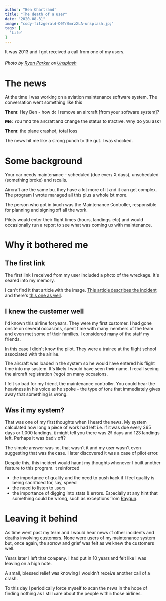 ```yaml
---
author: "Ben Chartrand"
title: "The death of a user"
date: "2020-08-31"
image: "cody-fitzgerald-O0Tr0mrzXLA-unsplash.jpg"
tags: [
  'Life'
]
---
```


It was 2013 and I got received a call from one of my users.

###### Photo by [Ryan Parker](https://unsplash.com/@cfitz?utm_source=unsplash&utm_medium=referral&utm_content=creditCopyText) on [Unsplash](https://unsplash.com/s/photos/cessna?utm_source=unsplash&utm_medium=referral&utm_content=creditCopyText)

# The news
At the time I was working on a aviation maintenance software system. The conversation went something like this

**Them**: Hey Ben - how do I remove an aircraft [from your software system]?

**Me**: You find the aircraft and change the status to Inactive. Why do you ask? 

**Them**: the plane crashed, total loss

The news hit me like a strong punch to the gut. I was shocked.

# Some background

Your car needs maintenance - scheduled (due every X days), unscheduled (something broke) and recalls. 

Aircraft are the same but they have a lot more of it and it can get complex. The program I wrote managed all this plus a whole lot more. 

The person who got in touch was the Maintenance Controller, responsible for planning and signing off all the work. 

Pilots would enter their flight times (hours, landings, etc) and would occasionally run a report to see what was coming up with maintenance. 

# Why it bothered me

## The first link
The first link I received from my user included a photo of the wreckage. It's seared into my memory. 

I can't find it that article with the image. [This article describes the incident](https://www.standard.net.au/story/1796724/trainee-pilot-dies-in-hamilton-air-crash/) and there's [this one as well](https://www.standard.net.au/story/1796724/trainee-pilot-dies-in-hamilton-air-crash/). 

## I knew the customer well
I'd known this airline for years. They were my first customer. I had gone onsite on several occasions, spent time with many members of the team and even met some of their families. I considered many of the staff my friends.

In this case I didn't know the pilot. They were a trainee at the flight school associated with the airline. 

The aircraft was loaded in the system so he would have entered his flight time into my system. It's likely I would have seen their name. I recall seeing the aircraft registration (rego) on many occasions.

I felt so bad for my friend, the maintenance controller. You could hear the heaviness in his voice as he spoke - the type of tone that immediately gives away that something is wrong.

## Was it my system?
That was one of my first thoughts when I heard the news. My system calculated how long a piece of work had left i.e. if it was due every 365 days or 1,000 landings, it might tell you there was 29 days and 123 landings left. Perhaps it was badly off?

The simple answer was no, that wasn't it and my user wasn't even suggesting that was the case. I later discovered it was a case of pilot error. 

Despite this, this incident would haunt my thoughts whenever I built another feature to this program. It reinforced 
* the importance of quality and the need to push back if I feel quality is being sacrificed for, say, speed
* the need to listen to users
* the importance of digging into stats & errors. Especially at any hint that something could be wrong, such as exceptions from [Raygun](http://www.raygun.com/).

# Leaving it behind
As time went past my team and I would hear news of other incidents and deaths involving customers. None were users of my maintenance system but, once again, the sorrow and grief was felt as we knew the customers well.

Years later I left that company. I had put in 10 years and felt like I was leaving on a high note.

A small, blessed relief was knowing I wouldn't receive another call of a crash.

To this day I periodically force myself to scan the news in the hope of finding nothing as I still care about the people within those airlines. 